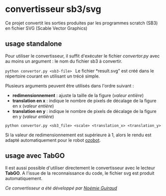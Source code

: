 # convertisseur sb3/svg

Ce projet convertit les sorties produites par les programmes scratch (SB3) en fichier SVG (Scable Vector Graphics)

## usage standalone
Pour utiliser le convertisseur, il suffit d'exécuter le fichier *convertor.py* avec au moins un argument : le nom du fichier sb3 à convertir.

``python convertor.py <sb3-file>
``
Le fichier *result.svg" est créé dans le répertoire courant en utilisant un trécé simple. 

Plusieurs arguments peuvent être utilisés dans l'ordre suivant : 
* **redimensionnement** : ajuste la taille de la figure (*valeur entière*) 
* **translation en x** : indique le nombre de pixels de décalage de la figure en x (*valeur entière*) 
* **translation en y** : indique le nombre de pixels de décalage de la figure en y (*valeur entière*) 
  
``python convertor.py <sb3_file> <scale> <translation_x> <translation_y>
``

Si la valeur de redimensionnement est supérieure à 1, alors le rendu est adapté automatiquement pour le robot [ozobot](https://ozobot.com).

## usage avec TabGO
Il est aussi possible d'utiliser directement le convertisseur avec le lecteur **TabGO**. A l'issue de la reconnaissance du code, le fichier svg est produit automatiquement.


*Ce convertisseur a été développé par [Noémie Guiraud](https://github.com/NoemGir)*
